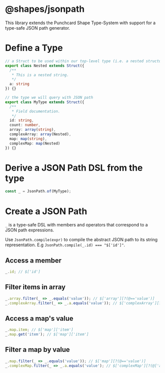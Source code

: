 # @shapes/jsonpath

This library extends the Punchcard Shape Type-System with support for a type-safe JSON path generator.

# Define a Type
```ts
// a Struct to be used within our top-level type (i.e. a nested structure).
export class Nested extends Struct({
  /**
   * This is a nested string.
   */
  a: string
}) {}

// the type we will query with JSON path
export class MyType extends Struct({
  /**
   * Field documentation.
   */
  id: string,
  count: number,
  array: array(string),
  complexArray: array(Nested),
  map: map(string),
  complexMap: map(Nested)
}) {}
```

# Derive a JSON Path DSL from the type
```ts
const _ = JsonPath.of(MyType);
```

# Create a JSON Path
`_` is a type-safe DSL with members and operators that correspond to a JSON path expressions.

Use `JsonPath.compile(expr)` to compile the abstract JSON path to its string representation. E.g `JsonPath.compile(_.id) === "$['id']"`.

## Access a member
```ts
_.id; // $['id']
```

## Filter items in array

```ts
_.array.filter(_ => _.equals('value')); // $['array'][?(@=='value')]
_.complexArray.filter(_ => _.a.equals('value')); // $['complexArray'][?(@['a']=='value')]
```

## Access a map's value

```ts
_.map.item; // $['map']['item']
_.map.get('item'); // $['map']['item']
```

## Filter a map by value
```ts
_.map.filter(_ => _.equals('value')); // $['map'][?(@=='value')]
_.complexMap.filter(_ => _.a.equals('value'); // $['complexMap'][?(@['a']=='value')]
```

